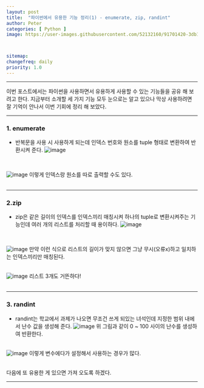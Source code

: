 ```yaml
---
layout: post
title:  "파이썬에서 유용한 기능 정리(1) - enumerate, zip, randint"
author: Peter
categories: [ Python ]
image: https://user-images.githubusercontent.com/52132160/91701420-3db1f400-ebb2-11ea-8d9e-f11cad524fc0.png



sitemap:
changefreq: daily
priority: 1.0
---
```

---

이번 포스트에서는 파이썬을 사용하면서 유용하게 사용할 수 있는 기능들을 공유 해 보려고 한다.
지금부터 소개할 세 가지 기능 모두 눈으로는 알고 있으나 막상 사용하려면 잘 기억이 안나서 이번 기회에 정리 해 보았다.

---

### 1. enumerate

- 반복문을 사용 시 사용하게 되는데 인덱스 번호와 원소를 tuple 형태로 변환하여 반환시켜 준다.
![image](https://user-images.githubusercontent.com/52132160/91699005-954e6080-ebae-11ea-8c3f-473c29a3454f.png)
<br>

![image](https://user-images.githubusercontent.com/52132160/91699231-f1b18000-ebae-11ea-9a2b-05b2654b0fc6.png)
이렇게 인덱스랑 원소를 따로 출력할 수도 있다.
<br><br>

---

### 2.zip

- zip은 같은 길이의 인덱스를 인덱스끼리 매칭시켜 하나의 tuple로 변환시켜주는 기능인데 여러 개의 리스트를 처리할 때 용이하다.
![image](https://user-images.githubusercontent.com/52132160/91699687-9b910c80-ebaf-11ea-94c1-5adaacaeb334.png)
<br>

![image](https://user-images.githubusercontent.com/52132160/91699963-0f331980-ebb0-11ea-8d40-7d495a47895b.png)
만약 이런 식으로 리스트의 길이가 맞지 않으면 그냥 무시(오류x)하고 일치하는 인덱스끼리만 매칭된다.
<br><br>

![image](https://user-images.githubusercontent.com/52132160/91700118-53261e80-ebb0-11ea-9bdb-3da1c5b1fb1d.png)
리스트 3개도 거뜬하다!
<br><br>

--- 

### 3. randint

- randint는 학교에서 과제가 나오면 무조건 쓰게 되있는 녀석인데 지정한 범위 내에서 난수 값을 생성해 준다.
![image](https://user-images.githubusercontent.com/52132160/91700423-d34c8400-ebb0-11ea-9f12-a1077b1de58c.png)
위 그림과 같이 0 ~ 100 사이의 난수를 생성하여 반환한다.
<br><br>

![image](https://user-images.githubusercontent.com/52132160/91700666-35a58480-ebb1-11ea-959d-820db9b42a30.png)
이렇게 변수에다가 설정해서 사용하는 경우가 많다.
<br><br>


다음에 또 유용한 게 있으면 가져 오도록 하겠다.

---
